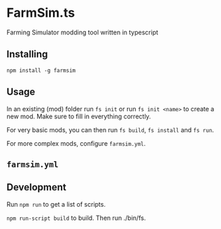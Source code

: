 # FarmSim.ts

Farming Simulator modding tool written in typescript

## Installing

`npm install -g farmsim`

## Usage

In an existing (mod) folder run `fs init` or run `fs init <name>` to create a new mod. Make sure to fill in everything correctly.

For very basic mods, you can then run `fs build`, `fs install` and `fs run`.

For more complex mods, configure `farmsim.yml`.

## `farmsim.yml`



## Development

Run `npm run` to get a list of scripts.

`npm run-script build` to build. Then run ./bin/fs.
